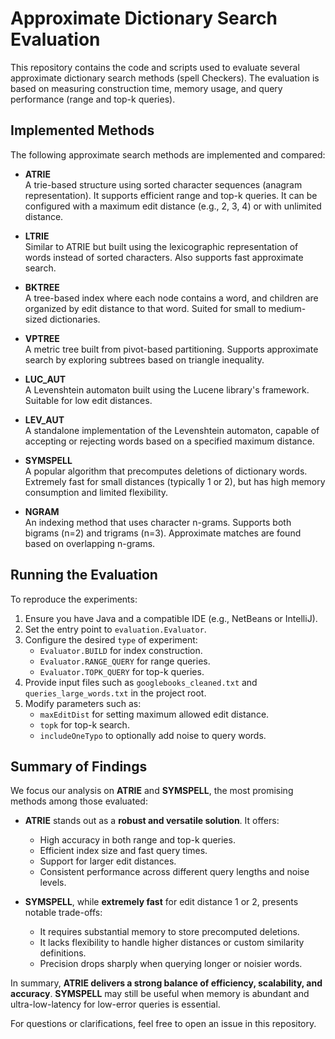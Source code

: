 # Approximate Dictionary Search Evaluation

This repository contains the code and scripts used to evaluate several approximate dictionary search methods (spell Checkers). The evaluation is based on measuring construction time, memory usage, and query performance (range and top-k queries).

## Implemented Methods

The following approximate search methods are implemented and compared:

- **ATRIE**  
  A trie-based structure using sorted character sequences (anagram representation). It supports efficient range and top-k queries. It can be configured with a maximum edit distance (e.g., 2, 3, 4) or with unlimited distance.

- **LTRIE**  
  Similar to ATRIE but built using the lexicographic representation of words instead of sorted characters. Also supports fast approximate search.

- **BKTREE**  
  A tree-based index where each node contains a word, and children are organized by edit distance to that word. Suited for small to medium-sized dictionaries.

- **VPTREE**  
  A metric tree built from pivot-based partitioning. Supports approximate search by exploring subtrees based on triangle inequality.

- **LUC_AUT**  
  A Levenshtein automaton built using the Lucene library's framework. Suitable for low edit distances.

- **LEV_AUT**  
  A standalone implementation of the Levenshtein automaton, capable of accepting or rejecting words based on a specified maximum distance.

- **SYMSPELL**  
  A popular algorithm that precomputes deletions of dictionary words. Extremely fast for small distances (typically 1 or 2), but has high memory consumption and limited flexibility.

- **NGRAM**  
  An indexing method that uses character n-grams. Supports both bigrams (n=2) and trigrams (n=3). Approximate matches are found based on overlapping n-grams.

## Running the Evaluation

To reproduce the experiments:

1. Ensure you have Java and a compatible IDE (e.g., NetBeans or IntelliJ).
2. Set the entry point to `evaluation.Evaluator`.
3. Configure the desired `type` of experiment:
   - `Evaluator.BUILD` for index construction.
   - `Evaluator.RANGE_QUERY` for range queries.
   - `Evaluator.TOPK_QUERY` for top-k queries.
4. Provide input files such as `googlebooks_cleaned.txt` and `queries_large_words.txt` in the project root.
5. Modify parameters such as:
   - `maxEditDist` for setting maximum allowed edit distance.
   - `topk` for top-k search.
   - `includeOneTypo` to optionally add noise to query words.

## Summary of Findings

We focus our analysis on **ATRIE** and **SYMSPELL**, the most promising methods among those evaluated:

- **ATRIE** stands out as a **robust and versatile solution**. It offers:
  - High accuracy in both range and top-k queries.
  - Efficient index size and fast query times.
  - Support for larger edit distances.
  - Consistent performance across different query lengths and noise levels.

- **SYMSPELL**, while **extremely fast** for edit distance 1 or 2, presents notable trade-offs:
  - It requires substantial memory to store precomputed deletions.
  - It lacks flexibility to handle higher distances or custom similarity definitions.
  - Precision drops sharply when querying longer or noisier words.

In summary, **ATRIE delivers a strong balance of efficiency, scalability, and accuracy**. **SYMSPELL** may still be useful when memory is abundant and ultra-low-latency for low-error queries is essential.

<!-- ## Citation

If you use this code in your own work, please consider citing our paper:

> _Title: Anagram-Based Approximate Dictionary Search with Trie Indexing_  
> _Authors: [Redacted for review]_  
> Submitted to: *Computing Journal*, 2025.

--- -->

For questions or clarifications, feel free to open an issue in this repository.
